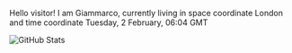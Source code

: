 Hello visitor! I am Giammarco, currently living in space coordinate London and time coordinate Tuesday, 2 February, 06:04 GMT

![GitHub Stats](https://github-readme-stats.vercel.app/api?username=grcasanova)
